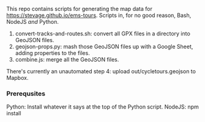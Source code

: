 This repo contains scripts for generating the map data for https://stevage.github.io/ems-tours. Scripts in, for no good reason, Bash, NodeJS *and* Python.

1. convert-tracks-and-routes.sh: convert all GPX files in a directory into GeoJSON files.
2. geojson-props.py: mash those GeoJSON files up with a Google Sheet, adding properties to the files.
3. combine.js: merge all the GeoJSON files.

There's currently an unautomated step 4: upload out/cycletours.geojson to Mapbox.

### Prerequsites
Python: Install whatever it says at the top of the Python script.
NodeJS: npm install

